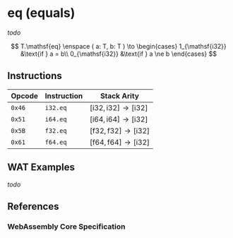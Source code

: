 
# eq (equals)

_todo_

$$
T.\mathsf{eq} \enspace ( a: T, b: T ) \to \begin{cases}
  1_{\mathsf{i32}} &\text{if } a = b\\
  0_{\mathsf{i32}} &\text{if } a \ne b
\end{cases}
$$



## Instructions

| Opcode | Instruction | Stack Arity |
|--------|-------------|-----------|
| `0x46` | `i32.eq`    | $[ \mathsf{i32}, \mathsf{i32} ] \to [ \mathsf{i32} ]$ |
| `0x51` | `i64.eq`    | $[ \mathsf{i64}, \mathsf{i64} ] \to [ \mathsf{i32} ]$ |
| `0x5B` | `f32.eq`    | $[ \mathsf{f32}, \mathsf{f32} ] \to [ \mathsf{i32} ]$ |
| `0x61` | `f64.eq`    | $[ \mathsf{f64}, \mathsf{f64} ] \to [ \mathsf{i32} ]$ |



## WAT Examples

_todo_


## References

### WebAssembly Core Specification

[^§2.4.1]: _Structure, Numeric Instructions_ - <https://www.w3.org/TR/wasm-core-2/syntax/instructions.html#numeric-instructions>
[^§4.3.2-ieq]: _Execution, Numerics, Integer Operations, ieq_ - <https://www.w3.org/TR/wasm-core-2/exec/numerics.html#op-ieq>
[^§4.3.3-feq]: _Execution, Numerics, Floating-Point Operations, feq_ - <https://www.w3.org/TR/wasm-core-2/exec/numerics.html#op-feq>


